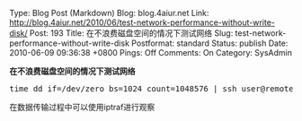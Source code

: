 Type: Blog Post (Markdown)
Blog: blog.4aiur.net
Link: http://blog.4aiur.net/2010/06/test-network-performance-without-write-disk/
Post: 193
Title: 在不浪费磁盘空间的情况下测试网络
Slug: test-network-performance-without-write-disk
Postformat: standard
Status: publish
Date: 2010-06-09 09:36:38 +0800
Pings: Off
Comments: On
Category: SysAdmin

**在不浪费磁盘空间的情况下测试网络**

<pre lang="bash">time dd if=/dev/zero bs=1024 count=1048576 | ssh user@remotehost 'cat > /dev/null'</pre>

在数据传输过程中可以使用iptraf进行观察
